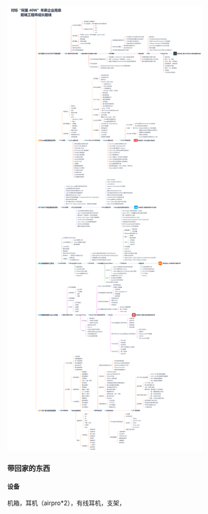 ![image-20211231224639040](随写.assets/image-20211231224639040.png)

### 带回家的东西

#### 设备

机箱，耳机（airpro*2），有线耳机，支架，




